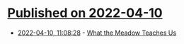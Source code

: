 # [Published on 2022-04-10](index.md)

* [2022-04-10, 11:08:28](https://news.ycombinator.com/item?id=30976071) - [What the Meadow Teaches Us](https://worldsensorium.com/what-the-meadow-teaches-us/)
